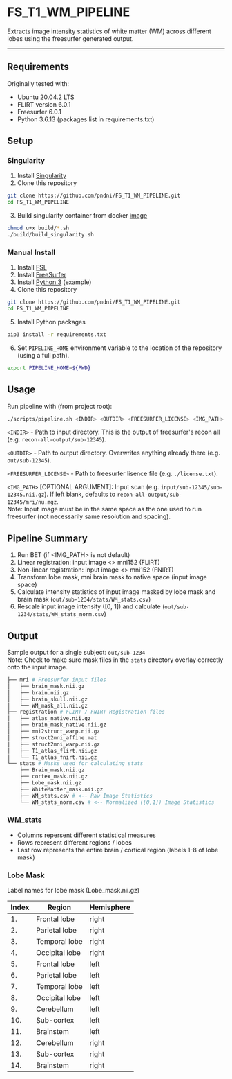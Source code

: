 # FS_T1_WM_PIPELINE
Extracts image intensity statistics of white matter (WM) across different lobes using the freesurfer generated output.

---
## Requirements
Originally tested with:
- Ubuntu 20.04.2 LTS
- FLIRT version 6.0.1
- Freesurfer 6.0.1
- Python 3.6.13 (packages list in requirements.txt)

## Setup

### Singularity
1. Install [Singularity](https://sylabs.io/guides/3.7/user-guide/quick_start.html)
2. Clone this repository
```bash
git clone https://github.com/pndni/FS_T1_WM_PIPELINE.git
cd FS_T1_WM_PIPELINE
```
3. Build singularity container from docker [image](https://hub.docker.com/r/pndni/fs_t1_pipeline)
```bash
chmod u+x build/*.sh
./build/build_singularity.sh
```


### Manual Install
1. Install [FSL](https://fsl.fmrib.ox.ac.uk/fsl/fslwiki/FslInstallation)
2. Install [FreeSurfer](http://www.freesurfer.net/fswiki/DownloadAndInstall)
3. Install [Python 3](https://www.liquidweb.com/kb/how-to-install-python-3-on-centos-7/) (example)
4. Clone this repository
```bash
git clone https://github.com/pndni/FS_T1_WM_PIPELINE.git
cd FS_T1_WM_PIPELINE
```
5. Install Python packages
```bash
pip3 install -r requirements.txt
```
6. Set `PIPELINE_HOME` environment variable
   to the location of the repository (using a full path).
```bash
export PIPELINE_HOME=${PWD}
```
## Usage

Run pipeline with (from project root):
```bash
./scripts/pipeline.sh <INDIR> <OUTDIR> <FREESURFER_LICENSE> <IMG_PATH>
```

`<INDIR>` - Path to input directory. This is the output of freesurfer's recon all \
(e.g. `recon-all-output/sub-12345`).


`<OUTDIR>` - Path to output directory. Overwrites anything already there \(e.g. `out/sub-12345`).


`<FREESURFER_LICENSE>` - Path to freesurfer lisence file (e.g. `./license.txt`).


`<IMG_PATH>` [OPTIONAL ARGUMENT]: Input scan
 (e.g. `input/sub-12345/sub-12345.nii.gz`). If left blank, defaults to `recon-all-output/sub-12345/mri/nu.mgz`. \
Note: Input image must be in the same space as the one used to run freesurfer (not necessarily same resolution and spacing).

## Pipeline Summary
1) Run BET (if <IMG_PATH> is not default)
2) Linear registration: input image <> mni152 (FLIRT)
3) Non-linear registration: input image <> mni152 (FNIRT)
4) Transform lobe mask, mni brain mask to native space (input image space)
5) Calculate intensity statistics of input image masked by lobe mask and brain mask (`out/sub-1234/stats/WM_stats.csv`)
6) Rescale input image intensity ([0, 1]) and calculate (`out/sub-1234/stats/WM_stats_norm.csv`)

 ## Output

Sample output for a single subject: `out/sub-1234` \
Note: Check to make sure mask files in the `stats` directory overlay correctly onto the input image.
``` bash
├── mri # Freesurfer input files
│   ├── brain_mask.nii.gz
│   ├── brain.nii.gz
│   ├── brain_skull.nii.gz
│   └── WM_mask_all.nii.gz
├── registration # FLIRT / FNIRT Registration files
│   ├── atlas_native.nii.gz
│   ├── brain_mask_native.nii.gz
│   ├── mni2struct_warp.nii.gz
│   ├── struct2mni_affine.mat
│   ├── struct2mni_warp.nii.gz
│   ├── T1_atlas_flirt.nii.gz
│   └── T1_atlas_fnirt.nii.gz
└── stats # Masks used for calculating stats
    ├── Brain_mask.nii.gz
    ├── cortex_mask.nii.gz
    ├── Lobe_mask.nii.gz
    ├── WhiteMatter_mask.nii.gz
    ├── WM_stats.csv # <-- Raw Image Statistics
    └── WM_stats_norm.csv # <-- Normalized ([0,1]) Image Statistics
```
### WM_stats
- Columns repersent different statistical measures
- Rows represent different regions / lobes
- Last row represents the entire brain / cortical region (labels 1-8 of lobe mask)


### Lobe Mask
Label names for lobe mask (Lobe_mask.nii.gz)

| Index | Region                | Hemisphere  |
|-------|-----------------------|-------------|
|  1.   | Frontal lobe          | right       |
|  2.   | Parietal lobe         | right       |
|  3.   | Temporal lobe         | right       |
|  4.   | Occipital lobe        | right       |
|  5.   | Frontal lobe          | left        |
|  6.   | Parietal lobe         | left        |
|  7.   | Temporal lobe         | left        |
|  8.   | Occipital lobe        | left        |
|  9.   | Cerebellum            | left        |
| 10.   | Sub-cortex            | left        |
| 11.   | Brainstem             | left        |
| 12.   | Cerebellum            | right       |
| 13.   | Sub-cortex            | right       |
| 14.   | Brainstem             | right       |
